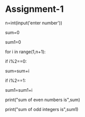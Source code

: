 # Assignment-1
n=int(input('enter number'))

sum=0

sum1=0

for i in range(1,n+1):

if i%2==0:

sum=sum+i

if i%2==1:

sum1=sum1+i

print("sum of even numbers is",sum)

print("sum of odd integers is",sum1)

  





















  
